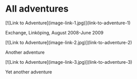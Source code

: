 # All adventures

<div class="adventure-grid">
  <div class="adventure-item">
    [![Link to Adventure](image-link-1.jpg)](link-to-adventure-1)
    <p class="adventure-title">Exchange, Linköping, August 2008-June 2009</p>
  </div>

  <div class="adventure-item">
    [![Link to Adventure](image-link-2.jpg)](link-to-adventure-2)
    <p class="adventure-title">Another adventure</p>
  </div>

  <div class="adventure-item">
    [![Link to Adventure](image-link-3.jpg)](link-to-adventure-3)
    <p class="adventure-title">Yet another adventure</p>
  </div>
</div>
